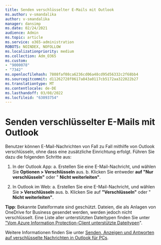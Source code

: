 ```yaml
---
title: Senden verschlüsselter E-Mails mit Outlook
ms.author: v-smandalika
author: v-smandalika
manager: dansimp
ms.date: 02/24/2021
audience: Admin
ms.topic: article
ms.service: o365-administration
ROBOTS: NOINDEX, NOFOLLOW
ms.localizationpriority: medium
ms.collection: Adm_O365
ms.custom:
- "9000078"
- "7342"
ms.openlocfilehash: 7808faf08ca6236cd06a48cd95d56332c2f68bb4
ms.sourcegitcommit: d11262728f0617a843a0117cb5172aa322022b27
ms.translationtype: MT
ms.contentlocale: de-DE
ms.lasthandoff: 03/08/2022
ms.locfileid: "63093754"
---
```

# <a name="send-encrypted-email-using-outlook"></a>Senden verschlüsselter E-Mails mit Outlook

Benutzer können E-Mail-Nachrichten von Fall zu Fall mithilfe von Outlook verschlüsseln, ohne dass eine zusätzliche Einrichtung erfolgt. Führen Sie dazu die folgenden Schritte aus:

1. In der Outlook App: a. Erstellen Sie eine E-Mail-Nachricht, und wählen Sie **Optionen > Verschlüsseln** aus. 
    b. Klicken Sie entweder **auf "Nur verschlüsseln"** oder " **Nicht weiterleiten"**.

2. In Outlook im Web: a. Erstellen Sie eine E-Mail-Nachricht, und wählen Sie **> Verschlüsseln** aus.
    b. Klicken Sie auf **"Verschlüsseln"** oder " **Nicht weiterleiten"**.

**Tipp**: Bekannte Dateiformate sind geschützt. Dateien, die als Anlagen von OneDrive for Business gesendet werden, werden jedoch nicht verschlüsselt. Eine Liste aller unterstützten Dateitypen finden Sie unter ["Vom Azure Information Protection-Client unterstützte Dateitypen](https://docs.microsoft.com/azure/information-protection/rms-client/client-admin-guide-file-types)".

Weitere Informationen finden Sie unter [Senden, Anzeigen und Antworten auf verschlüsselte Nachrichten in Outlook für PCs](https://support.microsoft.com/topic/send-view-and-reply-to-encrypted-messages-in-outlook-for-pc-eaa43495-9bbb-4fca-922a-df90dee51980).



